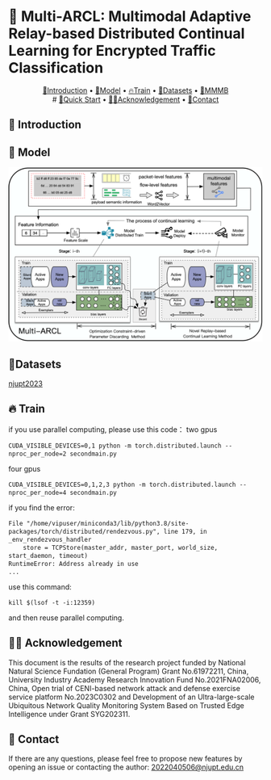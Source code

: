 # 🦜 Multi-ARCL: Multimodal Adaptive Relay-based Distributed Continual Learning for Encrypted Traffic Classification 

<p align="center">
  <a href="#-introduction">🎉Introduction</a> •
  <a href="#-model">🦜Model</a> •
  <a href="#-train">🔥Train</a> •
  <a href="#-datasets">🌟Datasets</a> •
  <a href="#-mmmb">🎄MMMB</a> <br />
 # <a href="#-quick-start">📍Quick Start</a> •
  <a href="#-acknowledgement">👨‍🏫Acknowledgement</a> •  
  <a href="#-contact">🤗Contact</a>
</p>

## 🎉 Introduction

## 🦜 Model
<div align="center">
  <img src="./images/workflow.png" width="800px" />
</div>

## 🌟Datasets
[njupt2023](https://github.com/NJUPTSecurityAI/total-papers-summary/blob/main/njupt2023.csv)

## 🔥 Train

if you use parallel computing, please use this code：
two gpus
```
CUDA_VISIBLE_DEVICES=0,1 python -m torch.distributed.launch --nproc_per_node=2 secondmain.py
```
four gpus
```
CUDA_VISIBLE_DEVICES=0,1,2,3 python -m torch.distributed.launch --nproc_per_node=4 secondmain.py
```
if you find the error: 
```
File "/home/vipuser/miniconda3/lib/python3.8/site-packages/torch/distributed/rendezvous.py", line 179, in _env_rendezvous_handler
    store = TCPStore(master_addr, master_port, world_size, start_daemon, timeout)
RuntimeError: Address already in use
...
```
use this command:
```
kill $(lsof -t -i:12359)
```
and then reuse parallel computing.


## 👨‍🏫 Acknowledgement
This document is the results of the research project funded by National Natural Science Fundation (General Program) Grant No.61972211, China, University Industry Academy Research Innovation Fund No.2021FNA02006, China, Open trial of CENI-based network attack and defense exercise service platform No.2023C0302 and Development of an Ultra-large-scale Ubiquitous Network Quality Monitoring System Based on Trusted Edge Intelligence under Grant SYG202311.


## 🤗 Contact

If there are any questions, please feel free to propose new features by opening an issue or contacting the author: 2022040506@njupt.edu.cn
